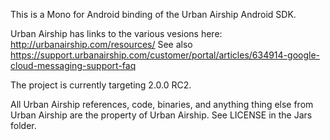 This is a Mono for Android binding of the Urban Airship Android SDK.

Urban Airship has links to the various vesions here: http://urbanairship.com/resources/
See also https://support.urbanairship.com/customer/portal/articles/634914-google-cloud-messaging-support-faq

The project is currently targeting 2.0.0 RC2.

All Urban Airship references, code, binaries, and anything thing else from Urban Airship are the property of Urban Airship.
See LICENSE in the Jars folder.